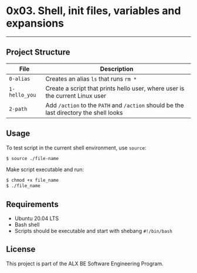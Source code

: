 # 0x03. Shell, init files, variables and expansions

---

## Project Structure

| File | Description |
|------|-------------|
| `0-alias` | Creates an alias `ls` that runs `rm *` |
| `1-hello_you` | Create a script that prints hello user, where user is the current Linux user |
| `2-path` | Add `/action` to the `PATH` and `/action` should be the last directory the shell looks |

## Usage

To test script in the current shell environment, use `source`:

```bash
$ source ./file-name
```

Make script executable and run:

```bash
$ chmod +x file_name
$ ./file_name
```

## Requirements

* Ubuntu 20.04 LTS
* Bash shell
* Scripts should be executable and start with shebang `#!/bin/bash`

## License

This project is part of the ALX BE Software Engineering Program.



